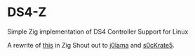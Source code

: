 # DS4-Z
Simple Zig implementation of DS4 Controller Support for Linux

A rewrite of [this](https://github.com/j0lama/DS4Lib) in Zig
Shout out to [j0lama](https://github.com/j0lama) and [s0cKrate5](https://github.com/s0cKr4te5).
